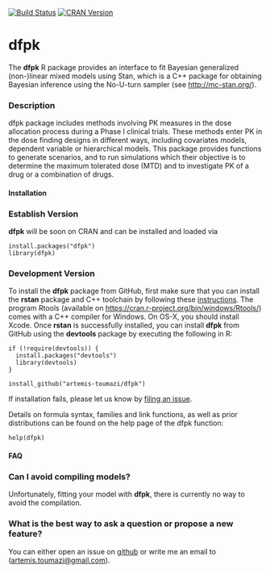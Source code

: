 [![Build Status](https://travis-ci.org/artemis-toumazi/dfpk.svg?branch=master)](https://travis-ci.org/artemis-toumazi/dfpk) [![CRAN Version](http://www.r-pkg.org/badges/version/dfpk)](http://cran.r-project.org/package=dfpk)

# dfpk

The **dfpk** R package provides an interface to fit Bayesian generalized (non-)linear mixed models using Stan, which is a C++ package for obtaining Bayesian inference using the No-U-turn sampler (see http://mc-stan.org/). 

### Description

dfpk package includes methods involving PK measures in the dose allocation process during a Phase I clinical trials. These methods enter PK in the dose finding designs in different ways, including covariates models, dependent variable or hierarchical models. This package provides functions to generate scenarios, and to run simulations which their objective is to determine the maximum tolerated dose (MTD) and to investigate PK of a drug or a combination of drugs.  

#### Installation

### Establish Version 

**dfpk** will be soon on CRAN and can be installed and loaded via 

```{r}
install.packages("dfpk")
library(dfpk)
```  

### Development Version
To install the **dfpk** package from GitHub, first make sure that you can install the **rstan** package and C++ toolchain by following these [instructions](https://github.com/stan-dev/rstan/wiki/RStan-Getting-Started). The program Rtools (available on https://cran.r-project.org/bin/windows/Rtools/) comes with a C++ compiler for Windows. On OS-X, you should install Xcode. Once **rstan** is successfully installed, you can install **dfpk** from GitHub using the **devtools** package by executing the following in R:

```{r}
if (!require(devtools)) {
  install.packages("devtools")
  library(devtools)
}

install_github("artemis-toumazi/dfpk")
```

If installation fails, please let us know by [filing an issue](https://github.com/artemis-toumazi/dfpk/issues). 

Details on formula syntax, families and link functions, as well as prior distributions can be found on the help page of the dfpk function:
```{r help.dfpk, eval=FALSE}
help(dfpk)
```

#### FAQ

### Can I avoid compiling models? 

Unfortunately, fitting your model with **dfpk**, there is currently no way to avoid the compilation. 

### What is the best way to ask a question or propose a new feature? 

You can either open an issue on [github](https://github.com/artemis-toumazi/dfpk) or write me an email to (artemis.toumazi@gmail.com). 

